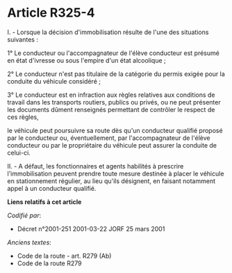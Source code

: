 # Article R325-4

I. - Lorsque la décision d'immobilisation résulte de l'une des situations suivantes :

1° Le conducteur ou l'accompagnateur de l'élève conducteur est présumé en état d'ivresse ou sous l'empire d'un état
alcoolique ;

2° Le conducteur n'est pas titulaire de la catégorie du permis exigée pour la conduite du véhicule considéré ;

3° Le conducteur est en infraction aux règles relatives aux conditions de travail dans les transports routiers, publics ou
privés, ou ne peut présenter les documents dûment renseignés permettant de contrôler le respect de ces règles,

le véhicule peut poursuivre sa route dès qu'un conducteur qualifié proposé par le conducteur ou, éventuellement, par
l'accompagnateur de l'élève conducteur ou par le propriétaire du véhicule peut assurer la conduite de celui-ci.

II. - A défaut, les fonctionnaires et agents habilités à prescrire l'immobilisation peuvent prendre toute mesure destinée à
placer le véhicule en stationnement régulier, au lieu qu'ils désignent, en faisant notamment appel à un conducteur qualifié.

**Liens relatifs à cet article**

_Codifié par_:

  - Décret n°2001-251 2001-03-22 JORF 25 mars 2001

_Anciens textes_:

  - Code de la route - art. R279 (Ab)
  - Code de la route R279
